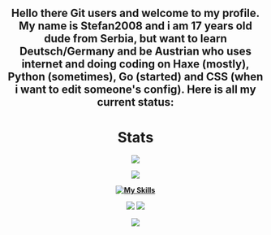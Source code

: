 <div align="center" style="font-weight: bold">

## Hello there Git users and welcome to my profile. My name is Stefan2008 and i am 17 years old dude from Serbia, but want to learn Deutsch/Germany and be Austrian who uses internet and doing coding on Haxe (mostly), Python (sometimes), Go (started) and CSS (when i want to edit someone's config). Here is all my current status:

# Stats
![](https://github-readme-stats.vercel.app/api?username=Stefan2008Git&show_icons=true&theme=kacho_ga)

![](https://github-readme-streak-stats.herokuapp.com/?user=Stefan2008Git&theme=kacho_ga)

[![My Skills](https://skillicons.dev/icons?i=css,go,haxe,python)](https://skillicons.dev)
   
<img src="https://img.shields.io/badge/Solus-blue?style=for-the-badge&logo=solus&logoColor=white" /> 

<img src="https://img.shields.io/badge/lenovo%20ideapad 14igl05-CF2D2D?style=for-the-badge&logo=lenovo&logoColor=white" />

![](https://komarev.com/ghpvc/?username=Stefan2008Git&color=red)
  
<br/>

